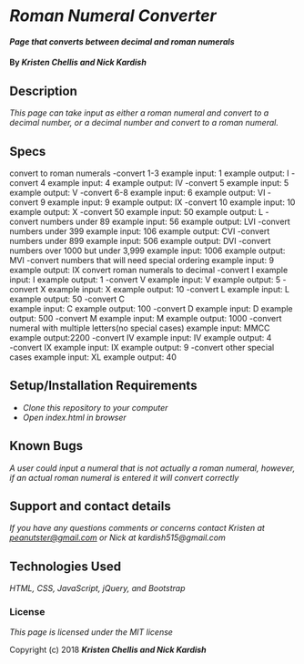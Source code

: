 # _Roman Numeral Converter_

#### _Page that converts between decimal and roman numerals_

#### By _**Kristen Chellis and Nick Kardish**_

## Description

_This page can take input as either a roman numeral and convert to a decimal number, or a decimal number and convert to a roman numeral._

## Specs
convert to roman numerals
-convert 1-3
  example input: 1
  example output: I
-convert 4
  example input: 4
  example output: IV
-convert 5
  example input: 5
  example output: V
-convert 6-8
  example input: 6
  example output: VI
-convert 9
  example input: 9
  example output: IX
-convert 10
  example input: 10
  example output: X
-convert 50
  example input: 50
  example output: L
-convert numbers under 89
  example input: 56
  example output: LVI
-convert numbers under 399
  example input: 106
  example output: CVI
-convert numbers under 899
  example input: 506
  example output: DVI
-convert numbers over 1000 but under 3,999
  example input: 1006
  example output: MVI
  -convert numbers that will need special ordering
    example input: 9
    example output: IX
convert roman numerals to decimal
-convert I
  example input: I
  example output: 1
-convert V
  example input: V
  example output: 5
-convert X
  example input: X
  example output: 10
-convert L
  example input: L
  example output: 50
-convert C    
  example input: C
  example output: 100
-convert D
  example input: D
  example output: 500
-convert M
  example input: M
  example output: 1000
-convert numeral with multiple letters(no special cases)
  example input: MMCC
  example output:2200
-convert IV
  example input: IV
  example output: 4  
-convert IX
  example input: IX
  example output: 9
-convert other special cases
  example input: XL
  example output: 40      

## Setup/Installation Requirements

* _Clone this repository to your computer_
* _Open index.html in browser_


## Known Bugs

_A user could input a numeral that is not actually a roman numeral, however, if an actual roman numeral is entered it will convert correctly_

## Support and contact details

_If you have any questions comments or concerns contact Kristen at peanutster@gmail.com or Nick at kardish515@gmail.com_

## Technologies Used

_HTML, CSS, JavaScript, jQuery, and Bootstrap_

### License

*This page is licensed under the MIT license*

Copyright (c) 2018 **_Kristen Chellis and Nick Kardish_**
